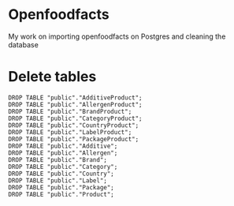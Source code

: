 # Openfoodfacts
My work on importing openfoodfacts on Postgres and cleaning the database 


# Delete tables
```
DROP TABLE "public"."AdditiveProduct";
DROP TABLE "public"."AllergenProduct";
DROP TABLE "public"."BrandProduct";
DROP TABLE "public"."CategoryProduct";
DROP TABLE "public"."CountryProduct";
DROP TABLE "public"."LabelProduct";
DROP TABLE "public"."PackageProduct";
DROP TABLE "public"."Additive";
DROP TABLE "public"."Allergen";
DROP TABLE "public"."Brand";
DROP TABLE "public"."Category";
DROP TABLE "public"."Country";
DROP TABLE "public"."Label";
DROP TABLE "public"."Package";
DROP TABLE "public"."Product";
```